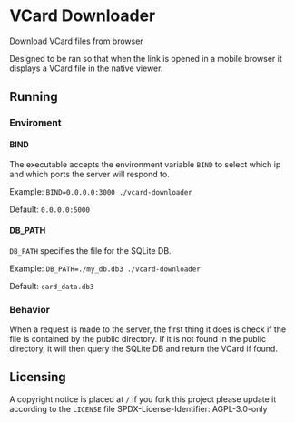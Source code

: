 # VCard Downloader
Download VCard files from browser
  
Designed to be ran so that when the link is opened in a mobile browser it displays a VCard file in the native viewer.
## Running
### Enviroment
#### BIND
The executable accepts the environment variable `BIND` to select which ip and which ports the server will respond to. 
  
Example: `BIND=0.0.0.0:3000 ./vcard-downloader`
  
Default: `0.0.0.0:5000`
#### DB_PATH
`DB_PATH` specifies the file for the SQLite DB.
  
Example: `DB_PATH=./my_db.db3 ./vcard-downloader`
  
Default: `card_data.db3`
### Behavior
When a request is made to the server, the first thing it does is check if the file is contained by the public directory. If it is not found in the public directory, it will then query the SQLite DB and return the VCard if found.

## Licensing 
A copyright notice is placed at `/` if you fork this project please update it according to the `LICENSE` file
SPDX-License-Identifier: AGPL-3.0-only
